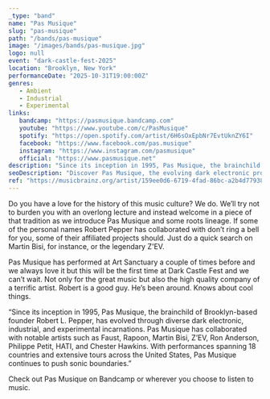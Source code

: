 ```yaml
---
_type: "band"
name: "Pas Musique"
slug: "pas-musique"
path: "/bands/pas-musique"
image: "/images/bands/pas-musique.jpg"
logo: null
event: "dark-castle-fest-2025"
location: "Brooklyn, New York"
performanceDate: "2025-10-31T19:00:00Z"
genres:
   - Ambient
   - Industrial
   - Experimental
links:
   bandcamp: "https://pasmusique.bandcamp.com"
   youtube: "https://www.youtube.com/c/PasMusique"
   spotify: "https://open.spotify.com/artist/6H6sOxEpbNr7EvtUknZY6I"
   facebook: "https://www.facebook.com/pas.musique"
   instagram: "https://www.instagram.com/pasmusique"
   official: "https://www.pasmusique.net"
description: "Since its inception in 1995, Pas Musique, the brainchild of Brooklyn-based founder Robert L. Pepper, has evolved through diverse dark electronic, industrial, and experimental incarnations. Pas Musique has collaborated with notable artists such as Faust, Rapoon, Martin Bisi, Z’EV, Ron Anderson, Philippe Petit, HATI, and Chester Hawkins. With performances spanning 18 countries and extensive tours across the United States, Pas Musique continues to push sonic boundaries."
seoDescription: "Discover Pas Musique, the evolving dark electronic project by Brooklyn’s Robert L. Pepper. With collaborations spanning legends like Z'EV and Martin Bisi, and performances in 18 countries, Pas Musique continues to honor experimental music's rich traditions. Catch them at Dark Castle Fest!"
ref: "https://musicbrainz.org/artist/159ee0d6-6719-4fad-86bc-a2b4d77938a4"
---
```


Do you have a love for the history of this music culture? We do. We’ll try not to burden you with an overlong lecture and instead welcome in a piece of that tradition as we introduce Pas Musique and some roots lineage. If some of the personal names Robert Pepper has collaborated with don’t ring a bell for you, some of their affiliated projects should. Just do a quick search on Martin Bisi, for instance, or the legendary Z'EV.

Pas Musique has performed at Art Sanctuary a couple of times before and we always love it but this will be the first time at Dark Castle Fest and we can’t wait. Not only for the great music but also the high quality company of a terrific artist. Robert is a good guy. He’s been around. Knows about cool things. 

“Since its inception in 1995, Pas Musique, the brainchild of Brooklyn-based founder Robert L. Pepper, has evolved through diverse dark electronic, industrial, and experimental incarnations. Pas Musique has collaborated with notable artists such as Faust, Rapoon, Martin Bisi, Z’EV, Ron Anderson, Philippe Petit, HATI, and Chester Hawkins. With performances spanning 18 countries and extensive tours across the United States, Pas Musique continues to push sonic boundaries.”

Check out Pas Musique on Bandcamp or wherever you choose to listen to music.
